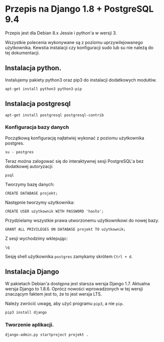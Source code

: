 # Przepis na Django 1.8 + PostgreSQL 9.4

Przepis jest dla Debian 8.x Jessie i python'a w wersji 3.

Wszystkie polecenia wykonywane są z poziomu uprzywilejowanego użytkownika. Kewstia instalacji czy konfiguracji sudo lub su nie należą do tej dokumentacji.

## Instalacja python.

Instalujemy pakiety python3 oraz pip3 do instalacji dodatkowych modułów.

```
apt-get install python3 python3-pip
```

## Instalacja postgresql

```
apt-get install postgresql postgresql-contrib
```

### Konfiguracja bazy danych

Początkową konfigurację najłatwiej wykonać z poziomu użytkownika postgres.

```
su - postgres
```

Teraz można zalogować się do interaktywnej sesji PostgreSQL'a bez dodatkowej autoryzacji:
```
psql
```

Tworzymy bazę danych:
```
CREATE DATABASE projekt;
```

Następnie tworzymy użytkownika:
```
CREATE USER użytkownik WITH PASSWORD 'hasło';
```

Przydzielamy wszystkie prawa utworzonemu użytkownikowi do nowej bazy.
```
GRANT ALL PRIVILEGES ON DATABASE projekt TO użytkownik;
```

Z sesji wychodzimy wklepując:
```
\q
```

Sesję shell użytkownika `postgres` zamykamy skrótem `Ctrl + d`.

## Instalacja Django

W pakietach Debian'a dostępna jest starsza wersja Django 1.7. Aktualna wersja Django to 1.8.6. Oprócz nowości wprowadzonych w tej wersji znaczącym faktem jest to, że to jest wersja LTS.

Należy zwrócić uwagę, aby użyć programu `pip3`, a nie `pip`.

```
pip3 install django
```

### Tworzenie aplikacji.

```
django-admin.py startproject projekt .
```


